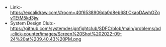 * Link:- https://excalidraw.com/#room=40f6538906da0d8eb68f,CkaoDAwhOZqvTEtM5kd3jw
* System Design Club:- https://github.com/systemdesignfightclub/SDFC/blob/main/problems/ad-click-counter/images/Screen%20Shot%202022-09-24%20at%209.40.43%20PM.png
